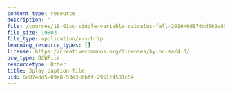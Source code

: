 ```yaml
---
content_type: resource
description: ''
file: /courses/18-01sc-single-variable-calculus-fall-2010/6d874dd509a853e3bbff2951c4581c54_1424365.vtt
file_size: 19803
file_type: application/x-subrip
learning_resource_types: []
license: https://creativecommons.org/licenses/by-nc-sa/4.0/
ocw_type: OCWFile
resourcetype: Other
title: 3play caption file
uid: 6d874dd5-09a8-53e3-bbff-2951c4581c54
---
```


